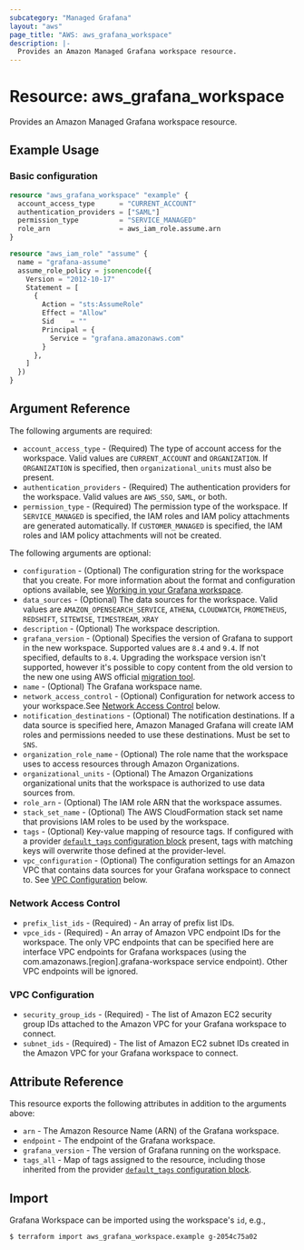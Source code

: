 ```yaml
---
subcategory: "Managed Grafana"
layout: "aws"
page_title: "AWS: aws_grafana_workspace"
description: |-
  Provides an Amazon Managed Grafana workspace resource.
---
```


# Resource: aws_grafana_workspace

Provides an Amazon Managed Grafana workspace resource.

## Example Usage

### Basic configuration

```terraform
resource "aws_grafana_workspace" "example" {
  account_access_type      = "CURRENT_ACCOUNT"
  authentication_providers = ["SAML"]
  permission_type          = "SERVICE_MANAGED"
  role_arn                 = aws_iam_role.assume.arn
}

resource "aws_iam_role" "assume" {
  name = "grafana-assume"
  assume_role_policy = jsonencode({
    Version = "2012-10-17"
    Statement = [
      {
        Action = "sts:AssumeRole"
        Effect = "Allow"
        Sid    = ""
        Principal = {
          Service = "grafana.amazonaws.com"
        }
      },
    ]
  })
}
```

## Argument Reference

The following arguments are required:

* `account_access_type` - (Required) The type of account access for the workspace. Valid values are `CURRENT_ACCOUNT` and `ORGANIZATION`. If `ORGANIZATION` is specified, then `organizational_units` must also be present.
* `authentication_providers` - (Required) The authentication providers for the workspace. Valid values are `AWS_SSO`, `SAML`, or both.
* `permission_type` - (Required) The permission type of the workspace. If `SERVICE_MANAGED` is specified, the IAM roles and IAM policy attachments are generated automatically. If `CUSTOMER_MANAGED` is specified, the IAM roles and IAM policy attachments will not be created.

The following arguments are optional:

* `configuration` - (Optional) The configuration string for the workspace that you create. For more information about the format and configuration options available, see [Working in your Grafana workspace](https://docs.aws.amazon.com/grafana/latest/userguide/AMG-configure-workspace.html).
* `data_sources` - (Optional) The data sources for the workspace. Valid values are `AMAZON_OPENSEARCH_SERVICE`, `ATHENA`, `CLOUDWATCH`, `PROMETHEUS`, `REDSHIFT`, `SITEWISE`, `TIMESTREAM`, `XRAY`
* `description` - (Optional) The workspace description.
* `grafana_version` - (Optional) Specifies the version of Grafana to support in the new workspace. Supported values are `8.4` and `9.4`. If not specified, defaults to `8.4`. Upgrading the workspace version isn't supported, however it's possible to copy content from the old version to the new one using AWS official [migration tool](https://github.com/aws-observability/amazon-managed-grafana-migrator).
* `name` - (Optional) The Grafana workspace name.
* `network_access_control` - (Optional) Configuration for network access to your workspace.See [Network Access Control](#network-access-control) below.
* `notification_destinations` - (Optional) The notification destinations. If a data source is specified here, Amazon Managed Grafana will create IAM roles and permissions needed to use these destinations. Must be set to `SNS`.
* `organization_role_name` - (Optional) The role name that the workspace uses to access resources through Amazon Organizations.
* `organizational_units` - (Optional) The Amazon Organizations organizational units that the workspace is authorized to use data sources from.
* `role_arn` - (Optional) The IAM role ARN that the workspace assumes.
* `stack_set_name` - (Optional) The AWS CloudFormation stack set name that provisions IAM roles to be used by the workspace.
* `tags` - (Optional) Key-value mapping of resource tags. If configured with a provider [`default_tags` configuration block](https://registry.terraform.io/providers/hashicorp/aws/latest/docs#default_tags-configuration-block) present, tags with matching keys will overwrite those defined at the provider-level.
* `vpc_configuration` - (Optional) The configuration settings for an Amazon VPC that contains data sources for your Grafana workspace to connect to. See [VPC Configuration](#vpc-configuration) below.

### Network Access Control

* `prefix_list_ids` - (Required) - An array of prefix list IDs.
* `vpce_ids` - (Required) - An array of Amazon VPC endpoint IDs for the workspace. The only VPC endpoints that can be specified here are interface VPC endpoints for Grafana workspaces (using the com.amazonaws.[region].grafana-workspace service endpoint). Other VPC endpoints will be ignored.

### VPC Configuration

* `security_group_ids` - (Required) - The list of Amazon EC2 security group IDs attached to the Amazon VPC for your Grafana workspace to connect.
* `subnet_ids` - (Required) - The list of Amazon EC2 subnet IDs created in the Amazon VPC for your Grafana workspace to connect.

## Attribute Reference

This resource exports the following attributes in addition to the arguments above:

* `arn` - The Amazon Resource Name (ARN) of the Grafana workspace.
* `endpoint` - The endpoint of the Grafana workspace.
* `grafana_version` - The version of Grafana running on the workspace.
* `tags_all` - Map of tags assigned to the resource, including those inherited from the provider [`default_tags` configuration block](https://registry.terraform.io/providers/hashicorp/aws/latest/docs#default_tags-configuration-block).

## Import

Grafana Workspace can be imported using the workspace's `id`, e.g.,

```
$ terraform import aws_grafana_workspace.example g-2054c75a02
```
